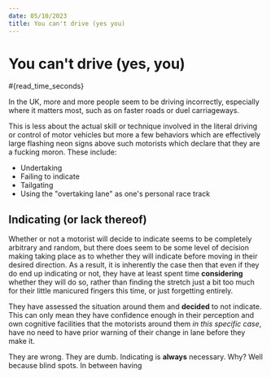 ```yaml
---
date: 05/10/2023
title: You can't drive (yes you)
---
```

# You can't drive (yes, you)
#{read_time_seconds}

In the UK, more and more people seem to be driving incorrectly, especially where it matters most, such as on faster roads or duel carriageways.

This is less about the actual skill or technique involved in the literal driving or control of motor vehicles but more a few behaviors which are effectively large flashing neon signs above such motorists which declare that they are a fucking moron. These include:

- Undertaking
- Failing to indicate
- Tailgating
- Using the "overtaking lane" as one's personal race track

## Indicating (or lack thereof)
Whether or not a motorist will decide to indicate seems to be completely arbitrary and random, but there does seem to be some level of decision making taking place as to whether they will indicate before moving in their desired direction. As a result, it is inherently the case then that even if they do end up indicating or not, they have at least spent time **considering** whether they will do so, rather than finding the stretch just a bit too much for their little manicured fingers this time, or just forgetting entirely.

They have assessed the situation around them and **decided** to not indicate. This can only mean they have confidence enough in their perception and own cognitive facilities that the motorists around them *in this specific case*, have no need to have prior warning of their change in lane before they make it. 

They are wrong. They are dumb. Indicating is **always** necessary. Why? Well because blind spots. In between having 